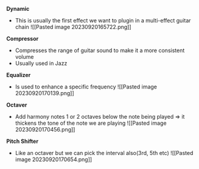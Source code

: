**Dynamic**

- This is usually the first effect we want to plugin in a multi-effect guitar chain
![[Pasted image 20230920165722.png]]

**Compressor**

- Compresses the range of guitar sound to make it a more consistent volume
- Usually used in Jazz


**Equalizer**
- Is used to enhance a specific frequency
![[Pasted image 20230920170139.png]]


**Octaver**
- Add harmony notes 1 or 2 octaves below the note being played => it thickens the tone of the note we are playing
![[Pasted image 20230920170456.png]]


**Pitch Shifter**
- Like an octaver but we can pick the interval also(3rd, 5th etc)
![[Pasted image 20230920170654.png]]
